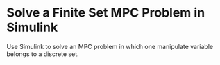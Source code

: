 # **Solve a Finite Set MPC Problem in Simulink**

Use Simulink to solve an MPC problem in which one manipulate variable belongs to a discrete set.
